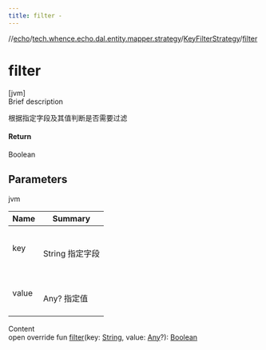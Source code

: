 ```yaml
---
title: filter -
---
```

//[echo](../../index.md)/[tech.whence.echo.dal.entity.mapper.strategy](../index.md)/[KeyFilterStrategy](index.md)/[filter](filter.md)



# filter  
[jvm]  
Brief description  


根据指定字段及其值判断是否需要过滤



#### Return  


Boolean



## Parameters  
  
jvm  
  
|  Name|  Summary| 
|---|---|
| key| <br><br>String 指定字段<br><br>
| value| <br><br>Any? 指定值<br><br>
  
  
Content  
open override fun [filter](filter.md)(key: [String](https://kotlinlang.org/api/latest/jvm/stdlib/kotlin/-string/index.html), value: [Any](https://kotlinlang.org/api/latest/jvm/stdlib/kotlin/-any/index.html)?): [Boolean](https://kotlinlang.org/api/latest/jvm/stdlib/kotlin/-boolean/index.html)  



